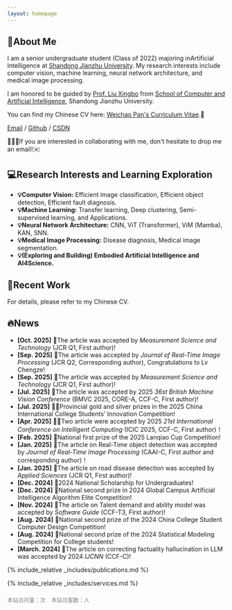 ```yaml
---
layout: homepage
---
```


## 📖About Me

I am a senior undergraduate student (Class of 2022) majoring in ​​Artificial Intelligence​​ at [Shandong Jianzhu University](https://www.sdjzu.edu.cn/). My research interests include computer vision, machine learning, neural network architecture, and medical image processing.

I am honored to be guided by [Prof. Liu Xingbo](https://www.sdjzu.edu.cn/jsjkx/info/1024/4415.htm) from [School of Computer and Artificial Intelligence](https://www.sdjzu.edu.cn/jsjkx/index.htm), Shandong Jianzhu University.

You can find my Chinese CV here: [Weichao Pan's Curriculum Vitae](../assets/CV928.pdf).📝

[Email](mailto:202211102025@stu.sdjzu.edu.cn) / [Github](https://github.com/JEFfersusu) / [CSDN](https://blog.csdn.net/weixin_73994643?type=blog)

🌟🌟🌟If you are interested in collaborating with me, don't hesitate to drop me an email!✉️
## 💻Research Interests and Learning Exploration

- **💡Computer Vision:** Efficient image classification, Efficient object detection, Efficient fault diagnosis.
- **💡Machine Learning:** Transfer learning, Deep clustering, Semi-supervised learning, and Applications.
- **💡Neural Network Architecture:** CNN, ViT (Transformer), ViM (Mamba), KAN, SNN.
- **💡Medical Image Processing:** Disease diagnosis, Medical image segmentation.
- **💡(Exploring and Building) Embodied Artificial Intelligence and AI4Science.**

## 📌Recent Work

For details, please refer to my Chinese CV.

## 🔥News

- **[Oct. 2025]** 🎉The article was accepted by _Measurement Science and Technology_ (JCR Q1, First author)!
- **[Sep. 2025]** 🎉The article was accepted by _Journal of Real-Time Image Processing_ (JCR Q2, Corresponding author), Congratulations to Lv Chengze!
- **[Sep. 2025]** 🎉The article was accepted by _Measurement Science and Technology_ (JCR Q1, First author)!
- **[Jul. 2025]** 🎉The article was accepted by 2025 _36st British Machine Vision Conference_ (BMVC 2025, CORE-A, CCF-C, First author)!
- **[Jul. 2025]** 🥇🥈Provincial gold and silver prizes in the 2025 China International College Students' Innovation Competition!
- **[Apr. 2025]** 🎉🎉Two article were accepted by 2025 _21st International Conference on Intelligent Computing_ (ICIC 2025, CCF-C, First author)！
- **[Feb. 2025]** 🥇National first prize of the 2025 Lanqiao Cup Competition!
- **[Jan. 2025]** 🎉The article on Real-Time object detection was accepted by _Journal of Real-Time Image Processing_ (CAAI-C, First author and corresponding author)！
- **[Jan. 2025]** 🎉The article on road disease detection was accepted by _Applied Sciences_ (JCR Q1, First author)!
- **[Dec. 2024]** 🏅2024 National Scholarship for Undergraduates!
- **[Dec. 2024]** 🥈National second prize in 2024 Global Campus Artificial Intelligence Algorithm Elite Competition!
- **[Nov. 2024]** 🎉The article on Talent demand and ability model was accepted by _Software Guide_ (CCF-T3, First author)!
- **[Aug. 2024]** 🥈National second prize of the 2024 China College Student Computer Design Competition!
- **[Aug. 2024]** 🥈National second prize of the 2024 Statistical Modeling Competition for College students!
- **[March. 2024]** 🎉The article on correcting factuality hallucination in LLM was accepted by 2024 _IJCNN_ (CCF-C)!

{% include_relative _includes/publications.md %}

{% include_relative _includes/services.md %}
<!-- 不蒜子统计 -->
<div style="margin-top: 20px; font-size: 0.9em; color: gray;">
  <span id="busuanzi_container_site_pv" style="margin-right: 10px;">
      本站访问量：<span id="busuanzi_value_site_pv"></span>次
  </span>
  <span id="busuanzi_container_site_uv">
      本站访客数：<span id="busuanzi_value_site_uv"></span>人
  </span>
  <script async src="//busuanzi.ibruce.info/busuanzi/2.3/busuanzi.pure.mini.js"></script>
</div>
